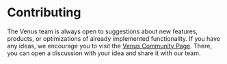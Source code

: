 # Contributing
The Venus team is always open to suggestions about new features, products, or optimizations of already implemented functionality. If you have any ideas, we encourage you to visit the [Venus Community Page](https://community.venus.io/). There, you can open a discussion with your idea and share it with our team.
